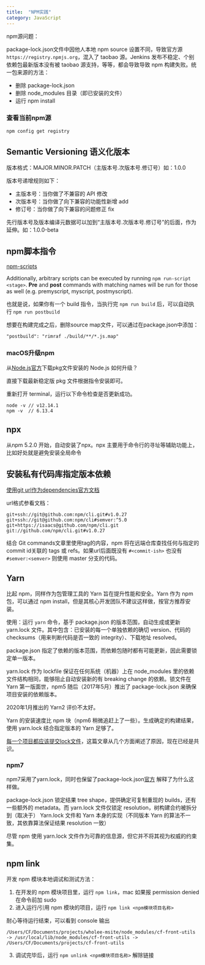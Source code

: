 ```yaml
---
title:  "NPM实践"
category: JavaScript
---
```

npm源问题：

package-lock.json文件中因他人本地 npm source 设置不同，导致官方源 `https://registry.npmjs.org`，混入了 taobao 源。Jenkins 发布不稳定、个别依赖包最新版本没有被 taobao 源支持，等等，都会导致导致 npm 构建失败。统一包来源的方法：
- 删除 package-lock.json
- 删除 node_modules 目录（即已安装的文件）
- 运行 npm install

### 查看当前npm源

```bash
npm config get registry
```

<!--more-->

## Semantic Versioning 语义化版本

版本格式：MAJOR.MINOR.PATCH（主版本号.次版本号.修订号）如：1.0.0

版本号递增规则如下：

+ 主版本号：当你做了不兼容的 API 修改
+ 次版本号：当你做了向下兼容的功能性新增 add 
+ 修订号：当你做了向下兼容的问题修正 fix

先行版本号及版本编译元数据可以加到“主版本号.次版本号.修订号”的后面，作为延伸。如：1.0.0-beta

## npm脚本指令

[npm-scripts](https://docs.npmjs.com/misc/scripts)

Additionally, arbitrary scripts can be executed by running `npm run-script <stage>`. **Pre** and **post** commands with matching names will be run for those as well (e.g. premyscript, myscript, postmyscript). 

也就是说，如果你有一个 build 指令，当执行完 `npm run build` 后，可以自动执行 `npm run postbuild`

想要在构建完成之后，删除source map文件，可以通过在package.json中添加：

    "postbuild": "rimraf ./build/**/*.js.map"

### macOS升级npm

从[Node.js官方](https://nodejs.org/zh-cn/)下载pkg文件安装的 Node.js 如何升级？

直接下载最新稳定版 pkg 文件根据指令安装即可。

重新打开 terminal，运行以下命令检查是否更新成功。

    node -v // v12.14.1
    npm -v  // 6.13.4

## npx

从npm 5.2.0 开始，自动安装了npx。npx 主要用于命令行的寻址等辅助功能上，比如好处就是避免安装全局命令

## 安装私有代码库指定版本依赖

[使用git url作为dependencies官方文档](https://docs.npmjs.com/files/package.json#git-urls-as-dependencies)

url格式参看文档：

    git+ssh://git@github.com:npm/cli.git#v1.0.27
    git+ssh://git@github.com:npm/cli#semver:^5.0
    git+https://isaacs@github.com/npm/cli.git
    git://github.com/npm/cli.git#v1.0.27

结合 Git commands文章里使用tag的内容，npm 将在远端仓库查找任何与指定的commit id关联的 tags 或 refs。如果url后面既没有 `#<commit-ish>` 也没有 `#semver:<semver>` 则使用 master 分支的代码。

## Yarn

比起 npm，同样作为包管理工具的 Yarn 旨在提升性能和安全。Yarn 作为 npm 包，可以通过 npm install，但是其核心开发团队不建议这样做，按官方推荐安装。

使用：运行 `yarn` 命令，基于 package.json 的版本范围，自动生成或更新 yarn.lock 文件。其中包含：已安装的每一个单独依赖的确切 version、代码的checksums（用来判断代码是否一致的 integrity）、下载地址 resolved。

package.json 指定了依赖的版本范围，而依赖包随时都有可能更新，因此需要锁定单一版本。

yarn.lock 作为 lockfile 保证在任何系统（机器）上在 node_modules 里的依赖文件结构相同，能够阻止自动安装新的有 breaking change 的依赖。锁文件在 Yarn 第一版面世，npm5 随后（2017年5月）推出了 package-lock.json 来确保项目安装的依赖版本。

2020年1月推出的 Yarn2 评价不太好。

Yarn 的安装速度比 npm 块（npm6 稍微追赶上了一些）。生成确定的构建结果，使用 yarn.lock 结合指定版本的 Yarn 足够了。

[每一个项目都应该提交lock文件](https://classic.yarnpkg.com/blog/2016/11/24/lockfiles-for-all/)，这篇文章从几个方面阐述了原因，现在已经是共识。

### npm7

npm7采用了yarn.lock，同时也保留了package-lock.json[官方](https://blog.npmjs.org/post/621733939456933888/npm-v7-series-why-keep-package-lockjson) 解释了为什么这样做。

package-lock.json 锁定结果 tree shape，提供确定可复制重现的 builds，还有一些额外的 metadata。而 yarn.lock 文件仅锁定 resolution，树构建合约被拆分到（取决于） Yarn.lock 文件和 Yarn 本身的实现（不同版本 Yarn 的算法不一致，其依靠算法保证结果 resolution 一致）

尽管 npm 使用 yarn.lock 文件作为可靠的信息源，但它并不将其视为权威的约束集。

## npm link

开发 npm 模块本地调试和测试方法：

1. 在开发的 npm 模块项目里，运行 `npm link`，mac 如果报 permission denied 在命令前加 sudo
2. 进入运行/引用 npm 模块的项目，运行 `npm link <npm模块项目名称>`

耐心等待运行结束，可以看到 console 输出

	/Users/CF/Documents/projects/wholee-msite/node_modules/cf-front-utils -> /usr/local/lib/node_modules/cf-front-utils -> /Users/CF/Documents/projects/cf-front-utils

3. 调试完毕后，运行 `npm unlink <npm模块项目名称>` 解除链接
